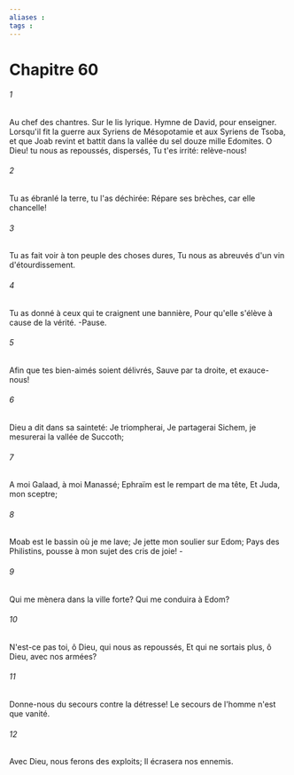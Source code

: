 ```yaml
---
aliases : 
tags : 
---
```


# Chapitre 60

###### 1
Au chef des chantres. Sur le lis lyrique. Hymne de David, pour enseigner. Lorsqu'il fit la guerre aux Syriens de Mésopotamie et aux Syriens de Tsoba, et que Joab revint et battit dans la vallée du sel douze mille Edomites. O Dieu! tu nous as repoussés, dispersés, Tu t'es irrité: relève-nous!
###### 2
Tu as ébranlé la terre, tu l'as déchirée: Répare ses brèches, car elle chancelle!
###### 3
Tu as fait voir à ton peuple des choses dures, Tu nous as abreuvés d'un vin d'étourdissement.
###### 4
Tu as donné à ceux qui te craignent une bannière, Pour qu'elle s'élève à cause de la vérité. -Pause.
###### 5
Afin que tes bien-aimés soient délivrés, Sauve par ta droite, et exauce-nous!
###### 6
Dieu a dit dans sa sainteté: Je triompherai, Je partagerai Sichem, je mesurerai la vallée de Succoth;
###### 7
A moi Galaad, à moi Manassé; Ephraïm est le rempart de ma tête, Et Juda, mon sceptre;
###### 8
Moab est le bassin où je me lave; Je jette mon soulier sur Edom; Pays des Philistins, pousse à mon sujet des cris de joie! -
###### 9
Qui me mènera dans la ville forte? Qui me conduira à Edom?
###### 10
N'est-ce pas toi, ô Dieu, qui nous as repoussés, Et qui ne sortais plus, ô Dieu, avec nos armées?
###### 11
Donne-nous du secours contre la détresse! Le secours de l'homme n'est que vanité.
###### 12
Avec Dieu, nous ferons des exploits; Il écrasera nos ennemis.
